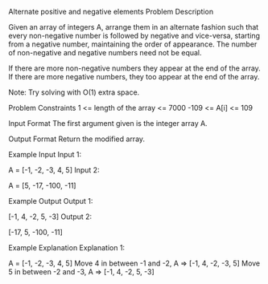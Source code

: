 Alternate positive and negative elements
Problem Description

Given an array of integers A, arrange them in an alternate fashion such that every non-negative number is followed by negative and vice-versa, starting from a negative number, maintaining the order of appearance. The number of non-negative and negative numbers need not be equal.

If there are more non-negative numbers they appear at the end of the array. If there are more negative numbers, they too appear at the end of the array.

Note: Try solving with O(1) extra space.



Problem Constraints
1 <= length of the array <= 7000
-109 <= A[i] <= 109



Input Format
The first argument given is the integer array A.



Output Format
Return the modified array.



Example Input
Input 1:

 A = [-1, -2, -3, 4, 5]
Input 2:

 A = [5, -17, -100, -11]


Example Output
Output 1:

 [-1, 4, -2, 5, -3]
Output 2:

 [-17, 5, -100, -11]


Example Explanation
Explanation 1:

A = [-1, -2, -3, 4, 5]
Move 4 in between -1 and -2, A => [-1, 4, -2, -3, 5]
Move 5 in between -2 and -3, A => [-1, 4, -2, 5, -3]